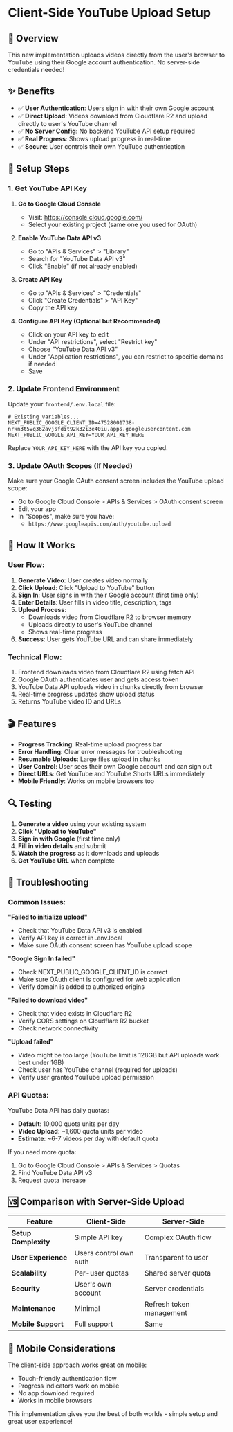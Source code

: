 # Client-Side YouTube Upload Setup

## 🎯 Overview
This new implementation uploads videos directly from the user's browser to YouTube using their Google account authentication. No server-side credentials needed!

## ✨ Benefits
- ✅ **User Authentication**: Users sign in with their own Google account
- ✅ **Direct Upload**: Videos download from Cloudflare R2 and upload directly to user's YouTube channel
- ✅ **No Server Config**: No backend YouTube API setup required
- ✅ **Real Progress**: Shows upload progress in real-time
- ✅ **Secure**: User controls their own YouTube authentication

## 🔧 Setup Steps

### 1. Get YouTube API Key

1. **Go to Google Cloud Console**
   - Visit: https://console.cloud.google.com/
   - Select your existing project (same one you used for OAuth)

2. **Enable YouTube Data API v3**
   - Go to "APIs & Services" > "Library"
   - Search for "YouTube Data API v3"
   - Click "Enable" (if not already enabled)

3. **Create API Key**
   - Go to "APIs & Services" > "Credentials"
   - Click "Create Credentials" > "API Key"
   - Copy the API key

4. **Configure API Key (Optional but Recommended)**
   - Click on your API key to edit
   - Under "API restrictions", select "Restrict key"
   - Choose "YouTube Data API v3"
   - Under "Application restrictions", you can restrict to specific domains if needed
   - Save

### 2. Update Frontend Environment

Update your `frontend/.env.local` file:

```env
# Existing variables...
NEXT_PUBLIC_GOOGLE_CLIENT_ID=47528001738-nrkn3t5vq362avjsfdit92k32i3e40iu.apps.googleusercontent.com
NEXT_PUBLIC_GOOGLE_API_KEY=YOUR_API_KEY_HERE
```

Replace `YOUR_API_KEY_HERE` with the API key you copied.

### 3. Update OAuth Scopes (If Needed)

Make sure your Google OAuth consent screen includes the YouTube upload scope:
- Go to Google Cloud Console > APIs & Services > OAuth consent screen
- Edit your app
- In "Scopes", make sure you have:
  - `https://www.googleapis.com/auth/youtube.upload`

## 🚀 How It Works

### User Flow:
1. **Generate Video**: User creates video normally
2. **Click Upload**: Click "Upload to YouTube" button
3. **Sign In**: User signs in with their Google account (first time only)
4. **Enter Details**: User fills in video title, description, tags
5. **Upload Process**:
   - Downloads video from Cloudflare R2 to browser memory
   - Uploads directly to user's YouTube channel
   - Shows real-time progress
6. **Success**: User gets YouTube URL and can share immediately

### Technical Flow:
1. Frontend downloads video from Cloudflare R2 using fetch API
2. Google OAuth authenticates user and gets access token
3. YouTube Data API uploads video in chunks directly from browser
4. Real-time progress updates show upload status
5. Returns YouTube video ID and URLs

## 🎬 Features

- **Progress Tracking**: Real-time upload progress bar
- **Error Handling**: Clear error messages for troubleshooting
- **Resumable Uploads**: Large files upload in chunks
- **User Control**: User sees their own Google account and can sign out
- **Direct URLs**: Get YouTube and YouTube Shorts URLs immediately
- **Mobile Friendly**: Works on mobile browsers too

## 🔍 Testing

1. **Generate a video** using your existing system
2. **Click "Upload to YouTube"** 
3. **Sign in with Google** (first time only)
4. **Fill in video details** and submit
5. **Watch the progress** as it downloads and uploads
6. **Get YouTube URL** when complete

## 🐛 Troubleshooting

### Common Issues:

**"Failed to initialize upload"**
- Check that YouTube Data API v3 is enabled
- Verify API key is correct in .env.local
- Make sure OAuth consent screen has YouTube upload scope

**"Google Sign In failed"**
- Check NEXT_PUBLIC_GOOGLE_CLIENT_ID is correct
- Make sure OAuth client is configured for web application
- Verify domain is added to authorized origins

**"Failed to download video"**
- Check that video exists in Cloudflare R2
- Verify CORS settings on Cloudflare R2 bucket
- Check network connectivity

**"Upload failed"**
- Video might be too large (YouTube limit is 128GB but API uploads work best under 1GB)
- Check user has YouTube channel (required for uploads)
- Verify user granted YouTube upload permission

### API Quotas:

YouTube Data API has daily quotas:
- **Default**: 10,000 quota units per day
- **Video Upload**: ~1,600 quota units per video
- **Estimate**: ~6-7 videos per day with default quota

If you need more quota:
1. Go to Google Cloud Console > APIs & Services > Quotas
2. Find YouTube Data API v3
3. Request quota increase

## 🆚 Comparison with Server-Side Upload

| Feature | Client-Side | Server-Side |
|---------|-------------|-------------|
| **Setup Complexity** | Simple API key | Complex OAuth flow |
| **User Experience** | Users control own auth | Transparent to user |
| **Scalability** | Per-user quotas | Shared server quota |
| **Security** | User's own account | Server credentials |
| **Maintenance** | Minimal | Refresh token management |
| **Mobile Support** | Full support | Same |

## 📱 Mobile Considerations

The client-side approach works great on mobile:
- Touch-friendly authentication flow
- Progress indicators work on mobile
- No app download required
- Works in mobile browsers

This implementation gives you the best of both worlds - simple setup and great user experience!